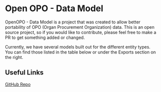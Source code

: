 # Open OPO - Data Model

OpenOPO - Data Model is a project that was created to allow better portability of OPO (Organ Procurement Organization) data. This is an open source project, so if you would like to contribute, please feel free to make a PR to get something added or changed.

Currently, we have several models built out for the different entity types. You can find those listed in the table below or under the Exports section on the right.

## Useful Links

[GitHub Repo](https://github.com/open-opo/data-model)
